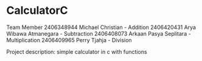 # CalculatorC
Team Member 
2406348944 Michael Christian - Addition
2406420431 Arya Wibawa Atmanegara - Subtraction
2406408073 Arkaan Pasya Seplitara - Multiplication
2406409965 Perry Tjahja - Division

Project description:
simple calculator in c with functions

